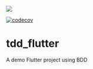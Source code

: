 
[![](https://github.com/iptton/tdd_flutter_learning/workflows/flutter/badge.svg)](https://github.com/iptton/tdd_flutter_learning/actions)

[![codecov](https://codecov.io/gh/iptton/tdd_flutter_learning/branch/master/graph/badge.svg)](https://codecov.io/gh/iptton/tdd_flutter_learning)
# tdd_flutter 

A demo Flutter project using BDD
